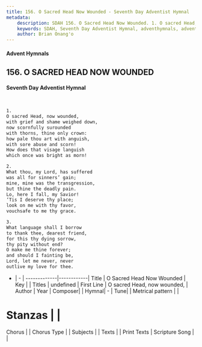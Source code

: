 ```yaml
---
title: 156. O Sacred Head Now Wounded - Seventh Day Adventist Hymnal
metadata:
    description: SDAH 156. O Sacred Head Now Wounded. 1. O sacred Head, now wounded, with grief and shame weighed down, now scornfully surounded with thorns, thine only crown: how pale thou art with anguish, with sore abuse and scorn! How does that visage languish which once was bright as morn!
    keywords: SDAH, Seventh Day Adventist Hymnal, adventhymnals, advent hymnals, O Sacred Head Now Wounded, O sacred Head, now wounded, 
    author: Brian Onang'o
---
```


#### Advent Hymnals
## 156. O SACRED HEAD NOW WOUNDED
#### Seventh Day Adventist Hymnal

```txt


1.
O sacred Head, now wounded,
with grief and shame weighed down,
now scornfully surounded
with thorns, thine only crown:
how pale thou art with anguish,
with sore abuse and scorn!
How does that visage languish
which once was bright as morn!

2.
What thou, my Lord, has suffered
was all for sinners’ gain;
mine, mine was the transgression,
but thine the deadly pain.
Lo, here I fall, my Savior!
‘Tis I deserve thy place;
look on me with thy favor,
vouchsafe to me thy grace.

3.
What language shall I borrow
to thank thee, dearest friend,
for this thy dying sorrow,
thy pity without end?
O make me thine forever;
and should I fainting be,
Lord, let me never, never
outlive my love for thee.


```

- |   -  |
-------------|------------|
Title | O Sacred Head Now Wounded |
Key |  |
Titles | undefined |
First Line | O sacred Head, now wounded, |
Author | 
Year | 
Composer|  |
Hymnal|  - |
Tune|  |
Metrical pattern | |
# Stanzas |  |
Chorus |  |
Chorus Type |  |
Subjects |  |
Texts |  |
Print Texts | 
Scripture Song |  |
  
